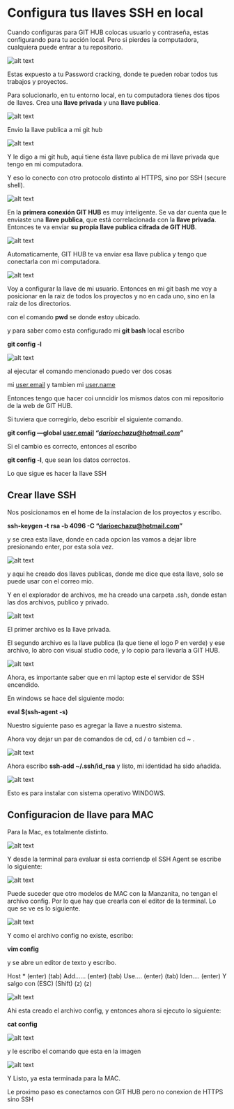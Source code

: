 # Configura tus llaves SSH en local

Cuando configuras para GIT HUB colocas usuario y contraseña, estas configurando para tu acción local. Pero si pierdes la computadora, cualquiera puede entrar a tu repositorio.

![alt text](<Images/Untitled 46.png>)


Estas expuesto a tu Password cracking, donde te pueden robar todos tus trabajos y proyectos.

Para solucionarlo, en tu entorno local, en tu computadora tienes dos tipos de llaves. Crea una **llave privada** y una **llave publica**.

![alt text](<Images/Untitled 47.png>)

Envio la llave publica a mi git hub 

![alt text](<Images/Untitled 48.png>)

Y le digo a mi git hub, aqui tiene ésta llave publica de mi llave privada que tengo en mi computadora.

Y eso lo conecto con otro protocolo distinto al HTTPS, sino por SSH (secure shell).

![alt text](<Images/Untitled 49.png>)

En la **primera conexión GIT HUB** es muy inteligente. Se va dar cuenta que le enviaste una **llave publica**, que está correlacionada con la **llave privada**. Entonces te va enviar **su propia llave publica cifrada de GIT HUB**.

![alt text](<Images/Untitled 50.png>)

Automaticamente, GIT HUB te va enviar esa llave publica y tengo que conectarla con mi computadora.

![alt text](<Images/Untitled 51.png>)

Voy a configurar la llave de mi usuario. Entonces en mi git bash me voy a posicionar en la raiz de todos los proyectos y no en cada uno, sino en la raiz de los directorios.

con el comando **pwd** se donde estoy ubicado. 

y para saber como esta configurado mi **git bash** local escribo

**git config -l**

![alt text](<Images/Untitled 52.png>)

al ejecutar el comando mencionado puedo ver dos cosas

mi [user.email](http://user.email) y tambien mi [user.name](http://user.name) 

Entonces tengo que hacer coi unncidir los mismos datos con mi repositorio de la web de GIT HUB.

Si tuviera que corregirlo, debo escribir el siguiente comando.

**git config —global [user.email](http://user.email) *“darioechazu@hotmail.com”***

Si el cambio es correcto, entonces al escribo 

**git config -l**, que sean los datos correctos.

Lo que sigue es hacer la llave SSH

## Crear llave SSH

Nos posicionamos  en el home de la instalacion de los proyectos y escribo.

**ssh-keygen -t rsa -b 4096 -C “darioechazu@hotmail.com”**

y se crea esta llave, donde en cada opcion las vamos a dejar libre presionando enter, por esta sola vez.

![alt text](<Images/Untitled 53.png>)

y aqui he creado dos llaves publicas, donde me dice que esta llave, solo se puede usar con el correo mio.

Y en el explorador de archivos, me ha creado una carpeta .ssh, donde estan las dos archivos, publico y privado.

![alt text](<Images/Untitled 54.png>)

El primer archivo es la llave privada.

El segundo archivo es la llave publica (la que tiene el logo P en verde) y ese archivo, lo abro con visual studio code, y lo copio para llevarla a GIT HUB.

![alt text](<Images/Untitled 55.png>)

Ahora, es importante saber que en mi laptop este el servidor de SSH encendido.

En windows se hace del siguiente modo:

**eval $(ssh-agent -s)**

Nuestro siguiente paso es agregar la llave a nuestro sistema.

Ahora voy dejar un par de comandos de cd, cd / o tambien cd ~ .

![alt text](<Images/Untitled 56.png>)

Ahora escribo **ssh-add ~/.ssh/id_rsa** y listo, mi identidad ha sido añadida.

![alt text](<Images/Untitled 57.png>)

Esto es para instalar con sistema operativo WINDOWS.

## Configuracion de llave para MAC

Para la Mac, es totalmente distinto.

![alt text](<Images/Untitled 58.png>)

Y desde la terminal para evaluar si esta corriendp el SSH Agent se escribe lo siguiente:

![alt text](<Images/Untitled 59.png>)

Puede suceder que otro modelos de MAC con la Manzanita, no tengan el archivo config. Por lo que hay que crearla con el editor de la terminal.
Lo que se ve es lo siguiente.

![alt text](<Images/Untitled 60.png>)

Y como el archivo config no existe, escribo:

**vim config**

y se abre un editor de texto y escribo.

Host * (enter)
(tab) Add…… (enter)
(tab) Use….    (enter)
(tab) Iden….   (enter)
Y salgo con (ESC) (Shift) (z) (z)

![alt text](<Images/Untitled 61.png>)

Ahi esta creado el archivo config, y entonces ahora si ejecuto lo siguiente:

**cat config**

![alt text](<Images/Untitled 62.png>)

y le escribo el comando que esta en la imagen

![alt text](<Images/Untitled 63.png>)

Y Listo, ya esta terminada para la MAC.

Le proximo paso es conectarnos con GIT HUB pero no conexion de HTTPS sino SSH